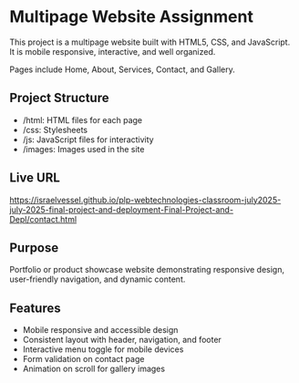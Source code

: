 # Multipage Website Assignment

This project is a multipage website built with HTML5, CSS, and JavaScript.
It is mobile responsive, interactive, and well organized.

Pages include Home, About, Services, Contact, and Gallery.

## Project Structure
- /html: HTML files for each page
- /css: Stylesheets
- /js: JavaScript files for interactivity
- /images: Images used in the site

## Live URL
https://israelvessel.github.io/plp-webtechnologies-classroom-july2025-july-2025-final-project-and-deployment-Final-Project-and-Depl/contact.html

## Purpose
Portfolio or product showcase website demonstrating responsive design, user-friendly navigation, and dynamic content.

## Features
- Mobile responsive and accessible design
- Consistent layout with header, navigation, and footer
- Interactive menu toggle for mobile devices
- Form validation on contact page
- Animation on scroll for gallery images
